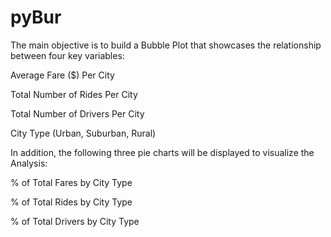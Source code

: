 # pyBur

The main objective is to build a Bubble Plot that showcases the relationship between four key variables:

Average Fare ($) Per City

Total Number of Rides Per City

Total Number of Drivers Per City

City Type (Urban, Suburban, Rural)

In addition, the following three pie charts will be displayed to visualize the Analysis:

% of Total Fares by City Type

% of Total Rides by City Type

% of Total Drivers by City Type
